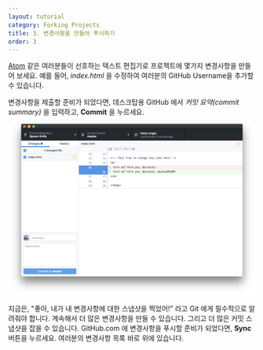```yaml
---
layout: tutorial
category: Forking Projects
title: 3. 변경사항을 만들어 푸시하기
order: 3
---
```


[Atom](https://atom.io) 같은 여러분들이 선호하는 텍스트 편집기로 프로젝트에 몇가지 변경사항을 만들어 보세요.
예를 들어, *index.html* 을 수정하여 여러분의 GitHub Username을 추가할 수 있습니다.

변경사항을 제출할 준비가 되었다면, 데스크탑용 GitHub 에서 *커밋 요약(commit summary)* 을 입력하고, **Commit** 을 누르세요.
![changes](changes.png)

지금은, "좋아, 내가 내 변경사항에 대한 스냅샷을 찍었어!" 라고 Git 에게 필수적으로 알려줘야 합니다. 계속해서 더 많은 변경사항을 만들 수 있습니다. 그리고 더 많은 커밋 스냅샷을 잡을 수 있습니다. GitHub.com 에 변경사항을 푸시할 준비가 되었다면, **Sync** 버튼을 누르세요. 여러분의 변경사항 목록 바로 위에 있습니다.
